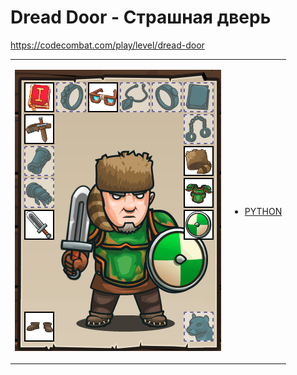 # Dread Door - Страшная дверь

https://codecombat.com/play/level/dread-door
<table>
<tr>
<td>

![Hero Picture](hero.png?raw=true "Hero Picture")

</td>
<td>
<ul>
<li>

[PYTHON](DreadDoor.py)

</li>
</td>
</tr>
<table>